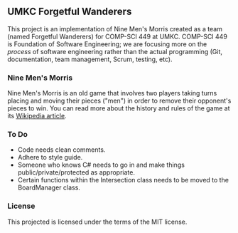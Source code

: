 ## UMKC Forgetful Wanderers
This project is an implementation of Nine Men's Morris created as a team (named Forgetful Wanderers) for COMP-SCI 449 at UMKC. COMP-SCI 449 is Foundation of Software Engineering; we are focusing more on the *process* of software engineering rather than the actual programming (Git, documentation, team management, Scrum, testing, etc).

### Nine Men's Morris
Nine Men's Morris is an old game that involves two players taking turns placing and moving their pieces ("men") in order to remove their opponent's pieces to win. You can read more about the history and rules of the game at its [Wikipedia article](https://en.wikipedia.org/wiki/Nine_men%27s_morris).

### To Do
- Code needs clean comments.
- Adhere to style guide.
- Someone who knows C# needs to go in and make things public/private/protected as appropriate.
- Certain functions within the Intersection class needs to be moved to the BoardManager class.

### License
This projected is licensed under the terms of the MIT license.
